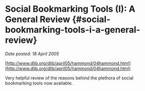 # Social Bookmarking Tools (I): A General Review {#social-bookmarking-tools-i-a-general-review}

_Date posted: 18 April 2005_

[http://www.dlib.org/dlib/april05/hammond/04hammond.html](http://www.dlib.org/dlib/april05/hammond/04hammond.html)

Very helpful review of the reasons behind the plethora of social bookmarking tools now available.